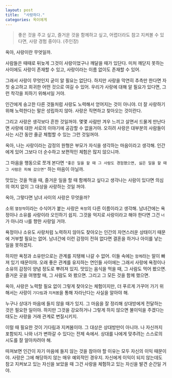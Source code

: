 ```yaml
---
layout: post
title:  "사랑하다."
categories: 옥이에게
---
```



> 좋은 것을 주고 싶고, 즐거운 것을 함께하고 싶고, 어렵더라도 참고 지켜볼 수 있다면, 사랑 경험 중이다.  (주인장)


옥아, 사랑이란 무엇일까. 

사람들은 때때로 뒤늦게 그것이 사랑이었구나 깨달을 때가 있단다. 미처 깨닫지 못하는 사이에도 사랑이 존재할 수 있고, 사랑이라는 이름 없이도 존재할 수 있어. 

그래서 사랑이 무엇인지 굳이 알 필요는 없단다. 하지만 사랑을 막연히 추측만 한다면 자칫 숭고하고 희귀한 어떤 것으로 여길 수 있어. 우리가 사랑에 대해 알 필요가 있다면, 그런 착각을 피하기 위해서일 거야. 

인간에게 숭고한 다른 것들처럼 사랑도 노력해서 얻어지는 것이 아니야. 더 잘 사랑하기 위해 노력한다는 말은 성립하지 않아. 사랑은 직면하고 찾아오는 것이란다. 

그리고 사랑은 생각보다 흔한 것일꺼야. 몇몇 사람만 겨우 느끼고 살면서 드물게 만난다면 사랑에 대한 서로의 이야기에 공감할 수 없을거야. 오히려 사랑은 대부분의 사람들이 사는 시간 동안 줄곧 체험할 수 있는 그런 것일꺼야. 


옥아, 나는 사랑이라는 감정의 원형은 부모가 자식을 생각하는 마음이라고 생각해. 인간에게 있어 그보다 더 순수하고 보편적인 체험은 많지 않으니까. 

그 마음을 행동으로 쪼개 본다면 `"좋은 일을 할 때 그 사람도 경험했으면, 싫은 일을 할 때 그 사람은 피해 갔으면"` 하는 마음이 아닐까. 

맛있는 것을 먹을 때, 즐거운 일을 할 때 함께하고 싶다고 생각나는 사람이 있다면 의심의 여지 없이 그 대상을 사랑하는 것일 꺼야. 


옥아, 그렇다면 남녀 사이의 사랑은 무엇을까? 

소위 `열정적`이라는 수식어가 붙는 사랑은 `욕정`의 다른 이름이라고 생각해. 남녀간에는 욕정이나 소유를 사랑이라 오인하기 쉽지. 그것을 억지로 사랑이라고 해야 한다면 그건 `너`가 아니라 `나`를 향한 사랑일 거야. 

욕정이나 소유도 사랑처럼 노력하지 않아도 찾아오는 인간의 자연스러운 상태이기 때문에 거부할 필요는 없어. 남녀간에 이런 감정이 전혀 없다면 결혼을 하거나 아이를 낳는 일을 못하겠지. 

하지만 욕정과 소유만으로는 관계를 지탱해 나갈 수 없어. 이들 속에는 `함께`라는 말이 빠져 있기 때문이야. 오래 좋은 관계를 유지하는 연인들 사이에는 그래서 사랑에 욕정이나 소유의 감정이 양념 정도로 뿌려져 있지. 맛있는 음식을 먹을 때, 그 사람도 먹어 봤으면. 즐거운 곳을 여행할 때, 그 사람도 와 봤으면. 그리고 그 모든 것을 함께 했으면. 

옥아, 사랑은 노력할 필요 없이 그렇게 찾아오는 체험이지만, 더 푸르게 가꾸어 가기 위해서는 사랑이 `기다림`과 `지켜봄`을 통해 자라난다는 사실을 알아야 해. 

누구나 상대가 마음에 들지 않을 때가 있지. 그 마음을 잘 정리해 상대방에게 전달하는 것은 필요한 일이야. 하지만 그것을 강요하거나 그렇게 하지 않으면 불이익을 주겠다는 태도는 사랑을 거래 관계로 변질시키지. 

이럴 때 필요한 것이 기다림과 지켜봄이야. 그 대상은 상대방만이 아니야. 나 자신까지 포함되지. 나와 너가 변하갈 수 있다는 전제 속에서. 상대를 나에게 맞추려는 스스로의 시도를 잘 알아차려야 해. 

따져보면 인간이 자기 마음에 들지 않는 것을 참아야 할 이유는 모두 자신의 이익 때문이야. 사랑은 그에 해당하지 않는 매우 예외적인 경우지. 자신에게 이익이 되지 않는데도 참고 지켜보고 있는 자신을 보았을 때 그건 사랑을 체험하고 있는 자신을 발견 순간일 거야. 
